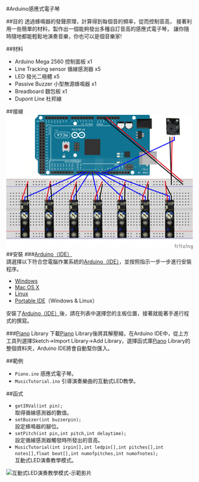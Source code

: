 #Arduino感應式電子琴

##目的
透過蜂鳴器的發聲原理，計算得到每個音的頻率，從而控制音高，
接著利用一些簡單的材料，製作出一個能夠發出多種自訂音高的感應式電子琴，
讓你隨時隨地都能輕鬆地演奏音樂，你也可以是個音樂家!

##材料
* Arduino Mega 2560 控制面板 x1
* Line Tracking sensor 循線感測器 x5  
* LED 發光二極體 x5
* Passive Buzzer 小型無源蜂鳴器 x1  
* Breadboard 麵包板 x1  
* Dupont Line 杜邦線  

##接線
![接線圖](/Piano.png)
##安裝
###[Arduino（IDE）](https://www.arduino.cc/en/Main/Software)   
請選擇以下符合您電腦作業系統的[Arduino（IDE）](https://www.arduino.cc/en/Main/Software)，並按照指示一步一步進行安裝程序。

* [Windows](https://www.arduino.cc/en/Guide/Windows)
* [Mac OS X](https://www.arduino.cc/en/Guide/MacOSX)
* [Linux](https://www.arduino.cc/en/Guide/Linux)
* [Portable IDE](https://www.arduino.cc/en/Guide/PortableIDE)（Windows & Linux）

安裝了[Arduino（IDE）](https://www.arduino.cc/en/Main/Software)後，請在列表中選擇您的主板位置，接著就能著手進行程式的撰寫。

###[Piano](https://github.com/lei851111/hw1115) Library
下載[Piano](https://github.com/lei851111/hw1115) Library後將其解壓縮，在Arduino IDE中，從上方工具列選擇Sketch->Import Library->Add Library，選擇函式庫[Piano](https://github.com/lei851111/hw1115) Library的整個資料夾，Arduino IDE將會自動幫你匯入。

##範例
* `Piano.ino` 感應式電子琴。  
* `MusicTutorial.ino` 引導演奏樂曲的互動式LED教學。

##函式
* `getIRVal(int pin);`   
取得循線感測器的數值。
* `setBuzzer(int buzzerpin);`   
設定蜂鳴器的腳位。
* `setPitch(int pin,int pitch,int delaytime);`   
設定循線感測器觸發時所發出的音高。
* `MusicTutorial(int irpin[],int ledpin[],int pitches[],int notes[],float beat[],int numofpitches,int numofnotes);`     
互動式LED演奏教學模式。

![互動式LED演奏教學模式-示範影片](https://youtu.be/jB97wpOyih4)






